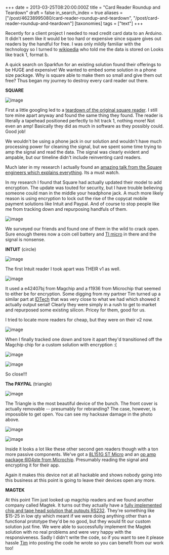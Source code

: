 +++
date = 2013-03-25T08:20:00.000Z
title = "Card Reader Roundup and Teardown"
draft = false
in_search_index = true
aliases = ["/post/46238995080/card-reader-roundup-and-teardown", "/post/card-reader-roundup-and-teardown"]
[taxonomies]
tags = ["text"]
+++

Recently for a client project I needed to read credit card data to an Arduino. It didn't seem like it would be too hard or expensive since square gives out readers by the handful for free. I was only mildly familiar with the technology so I turned to [wikipedia](http://en.wikipedia.org/wiki/Magnetic_stripe_card) who told me the data is stored on Looks like track 1, format b.

A quick search on Sparkfun for an existing solution found their offerings to be HUGE and expensive! We wanted to embed some solution in a phone size package. Why is square able to make them so small and give them out free? Thus began my journey to destroy every card reader out there.

**SQUARE**

![image](/images/tumblr_inline_pk03jeZmMr1rp3p4d_540.jpg)

<!-- more -->

First a little googling led to a [teardown of the original square reader](http://www.northstreetlabs.org/squareup.html). I still tore mine apart anyway and found the same thing they found. The reader is literally a tapehead positioned perfectly to hit track 1, nothing more! Not even an amp!  Basically they did as much in software as they possibly could. Good job!

We wouldn't be using a phone jack in our solution and wouldn't have much processing power for cleaning the signal, but we spent some time trying to amp the signal and read the data. The signal was clearly evident and ampable, but our timeline didn't include reinventing card readers.

Much later in my research I actually found an [amazing talk from the Square engineers which explains everything](http://www.infoq.com/presentations/Android-Squared). Its a must watch. 

In my research I found that Square had actually updated their model to add encryption. The update was touted for security, but I have trouble believing someone could man in the middle your headphone jack. A much more likely reason is using encryption to lock out the rise of the copycat mobile payment solutions like Intuit and Paypal. And of course to stop people like me from tracking down and repurposing handfuls of them.

![image](/images/tumblr_inline_pk03jfxTv91rp3p4d_540.jpg)

We surveyed our friends and found one of them in the wild to crack open. Sure enough theres now a coin cell battery and [TI micro](http://www.ti.com/product/msp430g2412) in there and the signal is nonsense.

**INTUIT** (circle)

![image](/images/tumblr_inline_pk03jfjAYO1rp3p4d_540.jpg)

The first Intuit reader I took apart was THEIR v1 as well.

![image](/images/tumblr_inline_pk03jfWZzR1rp3p4d_540.jpg)

It used a e42407bj from Magchip and a f1936 from Microchip that seemed to either be for encryption. Some digging from my partner Tim turned up a similar part at [IDTech](http://www.idtechproducts.com/products/component-accessories.html) that was very close to what we had which showed it actually output serial! Clearly they were simply in a rush to get to market and repurposed some existing silicon. Pricey for them, good for us.

I tried to locate more readers for cheap, but they were on their v2 now.

![image](/images/tumblr_inline_pk03jgsrpj1rp3p4d_540.jpg)

When I finally tracked one down and tore it apart they'd transitioned off the Magchip chip for a custom solution with encryption :(

![image](/images/tumblr_inline_pk03jgAfQL1rp3p4d_540.jpg)

![image](/images/tumblr_inline_pk03jhn3ft1rp3p4d_540.jpg)

So close!!!

**The PAYPAL**  (triangle)

![image](/images/tumblr_inline_pk03jh8hf41rp3p4d_540.jpg)

The Triangle is the most beautiful device of the bunch. The front cover is actually removable -- presumably for rebranding? The case, however, is impossible to get open. You can see my hacksaw damage in the photo above.

![image](/images/tumblr_inline_pk03jhxnRu1rp3p4d_540.jpg)

![image](/images/tumblr_inline_pk03ji3qH81rp3p4d_540.jpg)

Inside it looks a lot like these other second gen readers though with a ton more passive components. We've got a [8L151G ST Micro](http://www.mouser.com/ProductDetail/STMicroelectronics/STM8L151G6U6/?qs=RF4ygd%252bc9Xo71aXlmpKrVg==) and an [op amp package 6l04ste from Microchip](http://ww1.microchip.com/downloads/cn/DeviceDoc/cn544548.pdf). Presumably reading the signal and encrypting it for their app.

Again it makes this device not at all hackable and shows nobody going into this business at this point is going to leave their devices open any more.

**MAGTEK**

At this point Tim just looked up magchip readers and we found another company called Magtek. It turns out they actually have a [fully implemented chip and tape head solution that outputs RS232](http://www.magtek.com/V2/products/secure-card-reader-authenticators/43mm.asp). They're something like $15-25 in low qty which meant if we were doing anything other than a functional prototype they'd be no good, but they would fit our custom solution just fine. We were able to successfully implement the Magtek solution with no real problems and were very happy with the responsiveness. Sadly I didn't write the code, so if you want to see it please hassle [Tim](http://timgerrits.com/) into posting the code he wrote so you can benefit from our work too!
